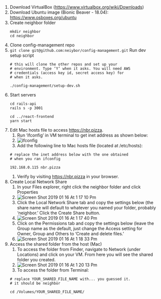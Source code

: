 <!-- TITLE: Mac Setup -->
<!-- SUBTITLE: Mac setup instructions -->

1. Download VirtualBox (https://www.virtualbox.org/wiki/Downloads)
1. Download Ubuntu image (Bionic Beaver - 18.04): https://www.osboxes.org/ubuntu
1. Create neighbor folder
	```
	mkdir neighbor
	cd neighbor
	```
1. Clone config-management repo
1. `git clone git@github.com:neiybor/config-management.git`
	Run dev setup script
	```
	# this will clone the other repos and set up your
	# environment. Type ‘Y’ when it asks. You will need AWS
	# credentials (access key id, secret access key) for
	# when it asks.
	
	./config-management/setup-dev.sh
	```
1. Start servers
	```
	cd rails-api
	rails s -p 3001
	
	cd ../react-frontend
	yarn start
	```
1. Edit Mac hosts file to access https://nbr.pizza.
	1. Run ‘ifconfig’ in VM terminal to get inet address as shown below:
	1. ![ifconfig](/uploads/engineering/sjo-7-c-0-onoj-9-dvj-8-saigx-70-q.png "Sjo 7 C 0 Onoj 9 Dvj 8 Saigx 70 Q")
	1. Add the following line to Mac hosts file (located at /etc/hosts): 
	```
	# replace the inet address below with the one obtained 
	# when you ran ifconfig
	
	192.168.0.115 nbr.pizza
	```
	1. Verify by visiting https://nbr.pizza in your browser.
1. Create Local Network Share
	1. In your Files explorer, right click the neighbor folder and click Properties
	1. ![Screen Shot 2019 01 16 At 1 17 10 Pm](/uploads/engineering/screen-shot-2019-01-16-at-1-17-10-pm.png "Screen Shot 2019 01 16 At 1 17 10 Pm")
	1. Click the Local Network Share tab and copy the settings below (the share name will default to whatever you named your folder, probably ‘neighbor.’ Click the Create Share button.
	1. ![Screen Shot 2019 01 16 At 1 17 40 Pm](/uploads/engineering/screen-shot-2019-01-16-at-1-17-40-pm.png "Screen Shot 2019 01 16 At 1 17 40 Pm")
	1. Click on the Permissions tab and copy the settings below (leave the Group name as the default, just change the Access setting for Owner, Group and Others to ‘Create and delete files.’
	1. ![Screen Shot 2019 01 16 At 1 18 33 Pm](/uploads/engineering/screen-shot-2019-01-16-at-1-18-33-pm.png "Screen Shot 2019 01 16 At 1 18 33 Pm")
1. Access the shared folder from the host (Mac)
	1. To access the folder from Finder, navigate to Network (under Locations) and click on your VM. From here you will see the shared folder you created.
	1. ![Screen Shot 2019 01 16 At 1 20 13 Pm](/uploads/engineering/screen-shot-2019-01-16-at-1-20-13-pm.png "Screen Shot 2019 01 16 At 1 20 13 Pm")
	1. To access the folder from Terminal:
	```
	# replace YOUR_SHARED_FILE_NAME with... you guessed it.
	# it should be neighbor
	
	cd /Volumes/YOUR_SHARED_FILE_NAME/
	```